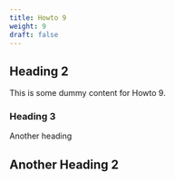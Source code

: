 ```yaml
---
title: Howto 9
weight: 9
draft: false
---
```


## Heading 2

This is some dummy content for Howto 9.

### Heading 3

Another heading

## Another Heading 2

